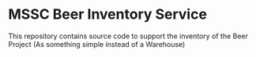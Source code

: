 # MSSC Beer Inventory Service

This repository contains source code to support the inventory of the Beer Project (As something simple instead of a Warehouse)

